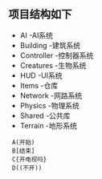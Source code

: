 ## 项目结构如下

* AI -AI系统
* Building -建筑系统
* Controller -控制器系统
* Creatures -生物系统
* HUD -UI系统
* Items -仓库
* Network -网路系统
* Physics -物理系统
* Shared -公共库
* Terrain -地形系统

```
 A(开始)
 B[结束]
 C{开电视吗}
 D((不开))
```
